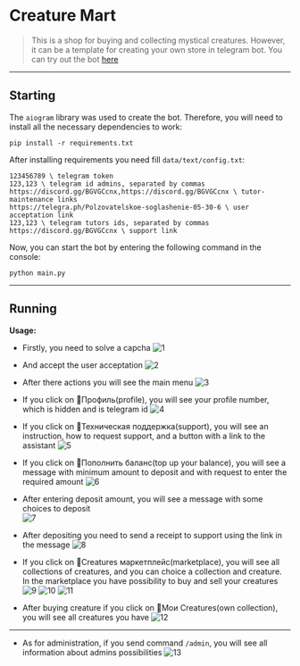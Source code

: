 # Creature Mart

>This is a shop for buying and collecting mystical creatures. However, it can be a template for creating your own store in telegram bot. You can try out the bot [here](https://t.me/Creature_Mart_bot)

---

## Starting

The `aiogram` library was used to create the bot. Therefore, you will need to install all the necessary dependencies to work:

```
pip install -r requirements.txt
```

After installing requirements you need fill `data/text/config.txt`:
```
123456789 \ telegram token
123,123 \ telegram id admins, separated by commas
https://discord.gg/BGVGCcnx,https://discord.gg/BGVGCcnx \ tutor-maintenance links
https://telegra.ph/Polzovatelskoe-soglashenie-05-30-6 \ user acceptation link
123,123 \ telegram tutors ids, separated by commas
https://discord.gg/BGVGCcnx \ support link
```

Now, you can start the bot by entering the following command in the console:

```commandline
python main.py
```

___

## Running



**Usage:**

- Firstly, you need to solve a capcha
![1](data/images/readme/1.PNG)

- And accept the user acceptation
![2](data/images/readme/2.PNG)

- After there actions you will see the main menu
![3](data/images/readme/3.PNG)

- If you click on 👤Профиль(profile), you will see your profile number, which is hidden and is telegram id
![4](data/images/readme/4.PNG)

- If you click on 📨Техническая поддержка(support), you will see an instruction, how to request support, and a button with a link to the assistant
![5](data/images/readme/5.PNG)

- If you click on 💸Пополнить баланс(top up your balance), you will see a message with minimum amount to deposit and with request to enter the required amount
![6](data/images/readme/6.PNG)

- After entering deposit amount, you will see a message with some choices to deposit   
![7](data/images/readme/7.PNG)

- After depositing you need to send a receipt to support using the link in the message
![8](data/images/readme/8.PNG)

- If you click on 🐲Creatures маркетплейс(marketplace), you will see all collections of creatures, and you can choice a collection and creature. In the marketplace you have possibility to buy and sell your creatures
![9](data/images/readme/9.PNG)
![10](data/images/readme/10.PNG)
![11](data/images/readme/11.PNG)

- After buying creature if you click on 🐢Мои Creatures(own collection), you will see all creatures you have
![12](data/images/readme/12.PNG)

---

- As for administration, if you send command `/admin`, you will see all information about admins possibilities 
![13](data/images/readme/13.PNG)


